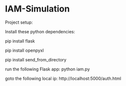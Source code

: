 # IAM-Simulation

Project setup:

Install these python dependencies: 

pip install flask

pip install openpyxl

pip install send_from_directory

run the following Flask app: python iam.py

goto the following local ip: http://localhost:5000/auth.html
